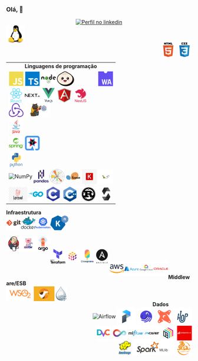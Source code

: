 


### Olá, 👋


<div align="center"> 
<a href="https://www.linkedin.com/in/jdiasneto/" target="_blank"><img src="https://img.shields.io/badge/-LinkedIn-%230077B5?style=for-the-badge&logo=linkedin&logoColor=white" target="_blank" title="Perfil no linkedin" ></a> 
</div>
<div>
<img align="left" title="Linux" height="50" src="https://raw.githubusercontent.com/devicons/devicon/master/icons/linux/linux-original.svg" />

</div>
  <br />
  
  ##


          
<div style="display:inline">
         
  <div align="right">
    <img align="center" title="HTML 5" height="40" src="https://raw.githubusercontent.com/devicons/devicon/master/icons/html5/html5-original-wordmark.svg">
    <img align="center" title="CSS 3" height="40" src="https://raw.githubusercontent.com/devicons/devicon/master/icons/css3/css3-original-wordmark.svg">
    <table>
    <tr><td align="center"><b>Linguagens de programação</b></td></tr>
    <tr>
    <td>
    <img align="center" title="JavaScript" height="40" src="https://raw.githubusercontent.com/devicons/devicon/master/icons/javascript/javascript-plain.svg">
    <img align="center" title="TypeScript" height="40" src="https://raw.githubusercontent.com/devicons/devicon/master/icons/typescript/typescript-plain.svg">
    <img align="center" title="Node" height="40" src="https://raw.githubusercontent.com/devicons/devicon/master/icons/nodejs/nodejs-original-wordmark.svg" />
    <img align="center" title="Bun" height="40" src="https://raw.githubusercontent.com/JJDSNT/JJDSNT/main/icons/bun.svg" />
    <img align="right" title="WebAssembly" height="40" src="https://raw.githubusercontent.com/carlosbaraza/web-assembly-logo/master/dist/icon/web-assembly-icon.svg" />
    </td>
    </tr>
    <tr>
    <td>
    <img align="center" title="React" height="40" src="https://raw.githubusercontent.com/devicons/devicon/master/icons/react/react-original-wordmark.svg">
    <img align="center" title="Next" height="40" src="https://raw.githubusercontent.com/devicons/devicon/master/icons/nextjs/nextjs-original-wordmark.svg" />      
    <img align="center" title="Vue" height="40" src="https://raw.githubusercontent.com/devicons/devicon/master/icons/vuejs/vuejs-original-wordmark.svg">
    <img align="center" title="Angular" height="40" src="https://raw.githubusercontent.com/devicons/devicon/master/icons/angularjs/angularjs-original.svg">
    <img align="center" title="Nest" height="40" src="https://raw.githubusercontent.com/JJDSNT/JJDSNT/main/icons/nestjs.jpg">
      <br />
    <img align="center" title="Redux" height="40" src="https://raw.githubusercontent.com/devicons/devicon/master/icons/redux/redux-original.svg">
    <img align="center" title="Zustand" height="40" src="https://raw.githubusercontent.com/JJDSNT/JJDSNT/main/icons/zustand.png" />
    </td>
    </tr>
    <tr><td>
    <img align="center" title="JAVA" height="40" src="https://raw.githubusercontent.com/devicons/devicon/master/icons/java/java-original-wordmark.svg">
    </td></tr>
    <tr><td>
    <img align="center" title="Spring" height="40" src="https://raw.githubusercontent.com/devicons/devicon/master/icons/spring/spring-original-wordmark.svg">
    <img align="center" title="Quarkus" height="40" src="https://raw.githubusercontent.com/github/explore/4a0bdb9141afd8d9be5d6b8d6b22eb40be88f665/topics/quarkus/quarkus.png">
    </td></tr>
    <tr><td>
    <img align="center" title="Python" height="40" src="https://raw.githubusercontent.com/devicons/devicon/master/icons/python/python-original-wordmark.svg">
    </td></tr>
    <tr><td>
    <img align="center" title="NumPy" height="40" src="https://cdn.jsdelivr.net/gh/devicons/devicon/icons/numpy/numpy-original-wordmark.svg">
    <img align="center" title="Pandas" height="40" src="https://raw.githubusercontent.com/devicons/devicon/master/icons/pandas/pandas-original-wordmark.svg">
    <img align="center" title="Matplotlib" height="40" src="https://raw.githubusercontent.com/JJDSNT/JJDSNT/main/icons/matplotlib.png">
    <img align="center" title="Scikit-learn" height="40" src="https://raw.githubusercontent.com/github/explore/80688e429a7d4ef2fca1e82350fe8e3517d3494d/topics/scikit-learn/scikit-learn.png">
    <img align="center" title="Keras" height="40" src="https://raw.githubusercontent.com/JJDSNT/JJDSNT/main/icons/keras.png">
    <img align="center" title="LangChain" height="40" src="https://raw.githubusercontent.com/JJDSNT/JJDSNT/main/icons/langchain.png">
    </td></tr>
    <tr><td>
    <img align="center" title="Laravel" height="40" width="50" src="https://raw.githubusercontent.com/JJDSNT/JJDSNT/main/icons/laravel.png">
    <img align="center" title="Go" height="40" src="https://raw.githubusercontent.com/devicons/devicon/master/icons/go/go-original-wordmark.svg">
    <img align="center" title="C" height="45" src="https://raw.githubusercontent.com/JJDSNT/JJDSNT/main/icons/c-programming.png">
    <img align="center" title="C++" height="40" src="https://raw.githubusercontent.com/JJDSNT/JJDSNT/main/icons/cmaismais.png">
    <img align="center" title="Rust" height="40" src="https://raw.githubusercontent.com/JJDSNT/JJDSNT/main/icons/rust.jpg">
    <img align="center" title="Solidity" height="35" src="https://raw.githubusercontent.com/devicons/devicon/master/icons/solidity/solidity-original.svg">
    </td></tr>
    </table>          
  </div>
  <div>
  <b>Infraestrutura</b>
  </div>
  <img align="left" title="Git" height="40" src="https://raw.githubusercontent.com/devicons/devicon/master/icons/git/git-original-wordmark.svg" />
  <img align="left" title="Docker" height="40" src="https://raw.githubusercontent.com/devicons/devicon/master/icons/docker/docker-original-wordmark.svg" />
  <img align="left" title="Kubernetes" height="40" src="https://raw.githubusercontent.com/devicons/devicon/master/icons/kubernetes/kubernetes-plain-wordmark.svg" />
  <img align="center" title="Knative" height="40" src="https://raw.githubusercontent.com/JJDSNT/JJDSNT/main/icons/knative-logo-rgb.png">
  <br />
  <br />
  <img align="left" title="Jenkins" height="40" src="https://raw.githubusercontent.com/devicons/devicon/master/icons/jenkins/jenkins-original.svg" />
  <img align="left" title="Tekton" height="40" src="https://raw.githubusercontent.com/JJDSNT/JJDSNT/main/icons/tekton.png">
  <img align="left" title="ArgoCD" height="40" src="https://raw.githubusercontent.com/devicons/devicon/master/icons/argocd/argocd-original-wordmark.svg" />
  <br />
  <br />
  <img align="left" title="Terraform" height="40" src="https://raw.githubusercontent.com/devicons/devicon/master/icons/terraform/terraform-original-wordmark.svg" />
  <img align="left" title="Pulumi" height="40" src="https://raw.githubusercontent.com/JJDSNT/JJDSNT/main/icons/pulumi.png">
  <img align="left" title="Crossplane" height="40" src="https://raw.githubusercontent.com/JJDSNT/JJDSNT/main/icons/crossplane.png">
  <img align="left" title="Ansible" height="40" src="https://raw.githubusercontent.com/devicons/devicon/master/icons/ansible/ansible-original-wordmark.svg" />
  <br />
  <br />
  <img align="left" title="AWS" height="40" src="https://raw.githubusercontent.com/devicons/devicon/master/icons/amazonwebservices/amazonwebservices-original-wordmark.svg" />
  <img align="left" title="Azure" height="40" src="https://raw.githubusercontent.com/devicons/devicon/master/icons/azure/azure-original-wordmark.svg" />
  <img align="left" title="GCP" height="40" src="https://raw.githubusercontent.com/devicons/devicon/master/icons/googlecloud/googlecloud-original-wordmark.svg" />
  <img align="left" title="OCI" height="40" src="https://raw.githubusercontent.com/devicons/devicon/master/icons/oracle/oracle-original.svg" />
  <br />
  <br />
  <div>
  <b>Middleware/ESB</b>
  </div>
  <img align="left" title="WSO2" height="40" src="https://raw.githubusercontent.com/JJDSNT/JJDSNT/main/icons/wso2.png">
  <img align="center" title="Apache Camel" height="40" src="https://raw.githubusercontent.com/JJDSNT/JJDSNT/main/icons/camel.png" />
  <img align="center" title="NiFi" height="40" src="https://raw.githubusercontent.com/JJDSNT/JJDSNT/main/icons/nifi.jpeg">

  <div align="right">
  <b>Dados&nbsp;&nbsp;&nbsp;&nbsp;&nbsp;&nbsp;&nbsp;&nbsp;&nbsp;&nbsp;&nbsp;&nbsp;&nbsp;&nbsp;&nbsp;&nbsp;&nbsp;&nbsp;&nbsp;</b>
  <br />
  <img align="center" title="Airflow" height="40" src="https://avatars.githubusercontent.com/u/33643075?s=200&v=4">
  <img align="center" title="Prefect" height="50" src="https://raw.githubusercontent.com/JJDSNT/JJDSNT/main/icons/prefect.jpeg">
  <img align="center" title="Dagster" height="50" src="https://raw.githubusercontent.com/JJDSNT/JJDSNT/main/icons/dagster.png">
  <img align="center" title="Dbt" height="40" src="https://raw.githubusercontent.com/JJDSNT/JJDSNT/main/icons/dbt.png">
  <img align="center" title="Hop" height="50" src="https://raw.githubusercontent.com/JJDSNT/JJDSNT/main/icons/hop.png">
  <br />
  <img align="center" title="DVC" height="40" src="https://raw.githubusercontent.com/JJDSNT/JJDSNT/main/icons/dvc.png">
  <img align="center" title="CML" height="40" src="https://raw.githubusercontent.com/JJDSNT/JJDSNT/main/icons/cml.jpg">
  <img align="center" title="MLFlow" height="40" src="https://raw.githubusercontent.com/JJDSNT/JJDSNT/main/icons/mlflow.png">
  <img align="center" title="Pycaret" height="40" src="https://raw.githubusercontent.com/JJDSNT/JJDSNT/main/icons/pycaret.png">
  <img align="center" title="BentoML" height="40" src="https://raw.githubusercontent.com/JJDSNT/JJDSNT/main/icons/bentoml.png">
  <img align="center" title="Evidently" height="40" src="https://raw.githubusercontent.com/JJDSNT/JJDSNT/main/icons/evidently.png">
  <br />
  <img align="center" title="Hadoop" height="40" src="https://raw.githubusercontent.com/JJDSNT/JJDSNT/main/icons/hadoop2.png">
  <img align="center" title="Spark" height="40" src="https://raw.githubusercontent.com/JJDSNT/JJDSNT/main/icons/spark.png">
  <img align="center" title="Kylin" height="40" src="https://raw.githubusercontent.com/JJDSNT/JJDSNT/main/icons/kylin.png">
  </div>
  
  </div> 
